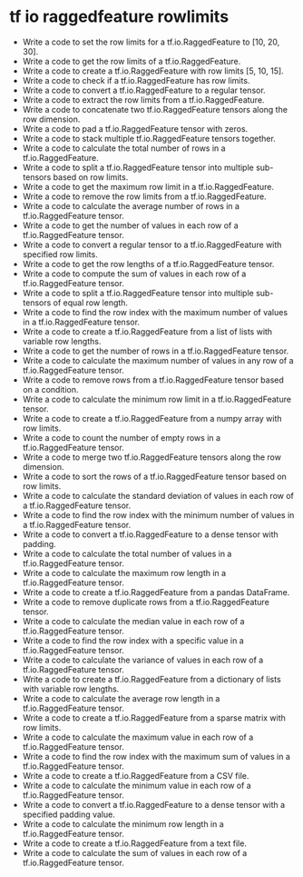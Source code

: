 # tf io raggedfeature rowlimits

- Write a code to set the row limits for a tf.io.RaggedFeature to [10, 20, 30].
- Write a code to get the row limits of a tf.io.RaggedFeature.
- Write a code to create a tf.io.RaggedFeature with row limits [5, 10, 15].
- Write a code to check if a tf.io.RaggedFeature has row limits.
- Write a code to convert a tf.io.RaggedFeature to a regular tensor.
- Write a code to extract the row limits from a tf.io.RaggedFeature.
- Write a code to concatenate two tf.io.RaggedFeature tensors along the row dimension.
- Write a code to pad a tf.io.RaggedFeature tensor with zeros.
- Write a code to stack multiple tf.io.RaggedFeature tensors together.
- Write a code to calculate the total number of rows in a tf.io.RaggedFeature.
- Write a code to split a tf.io.RaggedFeature tensor into multiple sub-tensors based on row limits.
- Write a code to get the maximum row limit in a tf.io.RaggedFeature.
- Write a code to remove the row limits from a tf.io.RaggedFeature.
- Write a code to calculate the average number of rows in a tf.io.RaggedFeature tensor.
- Write a code to get the number of values in each row of a tf.io.RaggedFeature tensor.
- Write a code to convert a regular tensor to a tf.io.RaggedFeature with specified row limits.
- Write a code to get the row lengths of a tf.io.RaggedFeature tensor.
- Write a code to compute the sum of values in each row of a tf.io.RaggedFeature tensor.
- Write a code to split a tf.io.RaggedFeature tensor into multiple sub-tensors of equal row length.
- Write a code to find the row index with the maximum number of values in a tf.io.RaggedFeature tensor.
- Write a code to create a tf.io.RaggedFeature from a list of lists with variable row lengths.
- Write a code to get the number of rows in a tf.io.RaggedFeature tensor.
- Write a code to calculate the maximum number of values in any row of a tf.io.RaggedFeature tensor.
- Write a code to remove rows from a tf.io.RaggedFeature tensor based on a condition.
- Write a code to calculate the minimum row limit in a tf.io.RaggedFeature tensor.
- Write a code to create a tf.io.RaggedFeature from a numpy array with row limits.
- Write a code to count the number of empty rows in a tf.io.RaggedFeature tensor.
- Write a code to merge two tf.io.RaggedFeature tensors along the row dimension.
- Write a code to sort the rows of a tf.io.RaggedFeature tensor based on row limits.
- Write a code to calculate the standard deviation of values in each row of a tf.io.RaggedFeature tensor.
- Write a code to find the row index with the minimum number of values in a tf.io.RaggedFeature tensor.
- Write a code to convert a tf.io.RaggedFeature to a dense tensor with padding.
- Write a code to calculate the total number of values in a tf.io.RaggedFeature tensor.
- Write a code to calculate the maximum row length in a tf.io.RaggedFeature tensor.
- Write a code to create a tf.io.RaggedFeature from a pandas DataFrame.
- Write a code to remove duplicate rows from a tf.io.RaggedFeature tensor.
- Write a code to calculate the median value in each row of a tf.io.RaggedFeature tensor.
- Write a code to find the row index with a specific value in a tf.io.RaggedFeature tensor.
- Write a code to calculate the variance of values in each row of a tf.io.RaggedFeature tensor.
- Write a code to create a tf.io.RaggedFeature from a dictionary of lists with variable row lengths.
- Write a code to calculate the average row length in a tf.io.RaggedFeature tensor.
- Write a code to create a tf.io.RaggedFeature from a sparse matrix with row limits.
- Write a code to calculate the maximum value in each row of a tf.io.RaggedFeature tensor.
- Write a code to find the row index with the maximum sum of values in a tf.io.RaggedFeature tensor.
- Write a code to create a tf.io.RaggedFeature from a CSV file.
- Write a code to calculate the minimum value in each row of a tf.io.RaggedFeature tensor.
- Write a code to convert a tf.io.RaggedFeature to a dense tensor with a specified padding value.
- Write a code to calculate the minimum row length in a tf.io.RaggedFeature tensor.
- Write a code to create a tf.io.RaggedFeature from a text file.
- Write a code to calculate the sum of values in each row of a tf.io.RaggedFeature tensor.